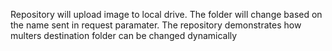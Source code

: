Repository will upload image to local drive. 
The folder will change based on the name sent in request paramater. 
The repository demonstrates how multers destination folder can be changed dynamically
